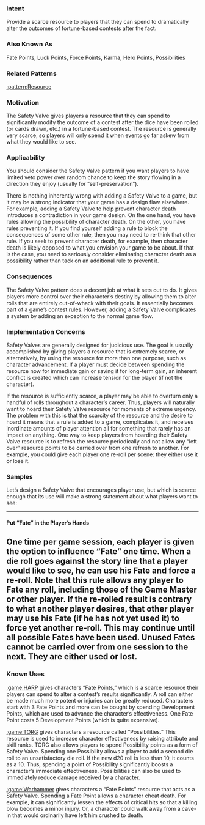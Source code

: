 ### Intent

Provide a scarce resource to players that they can spend to dramatically alter the
outcomes of fortune-based contests after the fact.

### Also Known As

Fate Points, Luck Points, Force Points, Karma, Hero Points, Possibilities

### Related Patterns

[:pattern:Resource](/pattern/Resource)

### Motivation

The Safety Valve gives players a resource that they can spend to significantly modify
the outcome of a contest after the dice have been rolled (or cards drawn, etc.) in a
fortune-based contest. The resource is generally very scarce, so players will only spend
it when events go far askew from what they would like to see.

### Applicability

You should consider the Safety Valve pattern if you want players to have limited veto
power over random chance to keep the story flowing in a direction they enjoy (usually
for “self-preservation”).

There is nothing inherently wrong with adding a Safety Valve to a game, but it may be a
strong indicator that your game has a design flaw elsewhere. For example, adding a
Safety Valve to help prevent character death introduces a contradiction in your game
design. On the one hand, you have rules allowing the possibility of character death. On
the other, you have rules preventing it. If you find yourself adding a rule to block the
consequences of some other rule, then you may need to re-think that other rule. If you
seek to prevent character death, for example, then character death is likely opposed to
what you envision your game to be about. If that is the case, you need to seriously
consider eliminating character death as a possibility rather than tack on an additional
rule to prevent it.

### Consequences

The Safety Valve pattern does a decent job at what it sets out to do. It gives players
more control over their character’s destiny by allowing them to alter rolls that are
entirely out-of-whack with their goals. It essentially becomes part of a game’s contest
rules. However, adding a Safety Valve complicates a system by adding an exception to
the normal game flow.

### Implementation Concerns

Safety Valves are generally designed for judicious use. The goal is usually
accomplished by giving players a resource that is extremely scarce, or alternatively, by
using the resource for more than one purpose, such as character advancement. If a
player must decide between spending the resource now for immediate gain or saving it
for long-term gain, an inherent conflict is created which can increase tension for the
player (if not the character).

If the resource is sufficiently scarce, a player may be able to overturn only a handful of
rolls throughout a character’s career. Thus, players will naturally want to hoard their
Safety Valve resource for moments of extreme urgency. The problem with this is that
the scarcity of the resource and the desire to hoard it means that a rule is added to a
game, complicates it, and receives inordinate amounts of player attention all for
something that rarely has an impact on anything. One way to keep players from
hoarding their Safety Valve resource is to refresh the resource periodically and not
allow any “left over” resource points to be carried over from one refresh to another. For
example, you could give each player one re-roll per scene: they either use it or lose it.

### Samples

Let’s design a Safety Valve that encourages player use, but which is scarce enough that
its use will make a strong statement about what players want to see:

----
#### Put “Fate” in the Player’s Hands

One time per game session, each player is given the option to influence “Fate”
one time. When a die roll goes against the story line that a player would like
to see, he can use his Fate and force a re-roll. Note that this rule allows any
player to Fate any roll, including those of the Game Master or other player. If
the re-rolled result is contrary to what another player desires, that other player
may use his Fate (if he has not yet used it) to force yet another re-roll. This
may continue until all possible Fates have been used. Unused Fates cannot be
carried over from one session to the next. They are either used or lost.
----

### Known Uses

[:game:HARP](/game/HARP) gives characters “Fate Points,” which is a scarce resource their players can
spend to alter a contest’s results significantly. A roll can either be made much more
potent or injuries can be greatly reduced. Characters start with 3 Fate Points and more
can be bought by spending Development Points, which are used to advance the
character’s effectiveness. One Fate Point costs 5 Development Points (which is quite
expensive).

[:game:TORG](/game/TORG) gives characters a resource called “Possibilities.” This resource is used to
increase character effectiveness by raising attribute and skill ranks. TORG also allows
players to spend Possibility points as a form of Safety Valve. Spending one Possibility
allows a player to add a second die roll to an unsatisfactory die roll. If the new d20 roll
is less than 10, it counts as a 10. Thus, spending a point of Possibility significantly
boosts a character’s immediate effectiveness. Possibilities can also be used to
immediately reduce damage received by a character.

[:game:Warhammer](/game/Warhammer) gives characters a “Fate Points” resource that acts as a Safety Valve.
Spending a Fate Point allows a character cheat death. For example, it can significantly
lessen the effects of critical hits so that a killing blow becomes a minor injury. Or, a
character could walk away from a cave-in that would ordinarily have left him crushed to
death.

